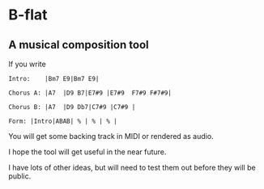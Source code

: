 # B-flat
## A musical composition tool

If you write
~~~
Intro:    |Bm7 E9|Bm7 E9|

Chorus A: |A7  |D9 B7|E7#9 |E7#9  F7#9 F#7#9|

Chorus B: |A7  |D9 Db7|C7#9 |C7#9 |

Form: |Intro|ABAB| % | % | % |
~~~~

You will get some backing track in MIDI or rendered as audio.

I hope the tool will get useful in the near future.

I have lots of other ideas, but will need to test them out before they will be public.
